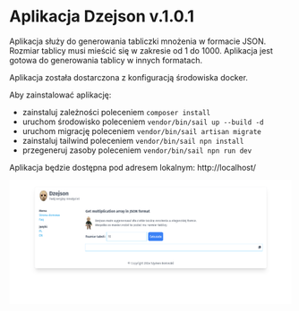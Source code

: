 # Aplikacja Dzejson v.1.0.1

Aplikacja służy do generowania tabliczki mnożenia w formacie JSON.
Rozmiar tablicy musi mieścić się w zakresie od 1 do 1000.
Aplikacja jest gotowa do generowania tablicy w innych formatach.

Aplikacja została dostarczona z konfiguracją środowiska docker.

Aby zainstalować aplikację:
- zainstaluj zależności poleceniem `composer install`
- uruchom środowisko poleceniem `vendor/bin/sail up --build -d`
- uruchom migrację poleceniem `vendor/bin/sail artisan migrate`
- zainstaluj tailwind poleceniem `vendor/bin/sail npn install`
- przegeneruj zasoby poleceniem `vendor/bin/sail npn run dev`

Aplikacja będzie dostępna pod adresem lokalnym: http://localhost/

![readme/homepage.png](readme/homepage.png)
